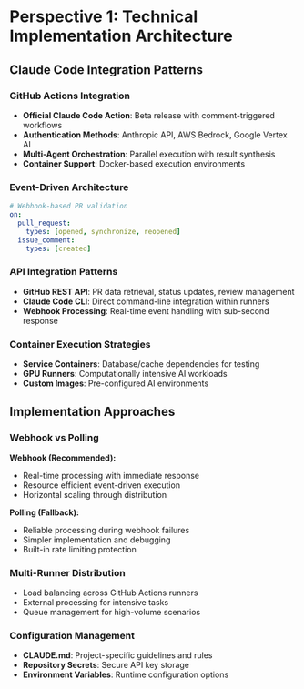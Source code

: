# Perspective 1: Technical Implementation Architecture

## Claude Code Integration Patterns

### GitHub Actions Integration
- **Official Claude Code Action**: Beta release with comment-triggered workflows
- **Authentication Methods**: Anthropic API, AWS Bedrock, Google Vertex AI
- **Multi-Agent Orchestration**: Parallel execution with result synthesis
- **Container Support**: Docker-based execution environments

### Event-Driven Architecture
```yaml
# Webhook-based PR validation
on:
  pull_request:
    types: [opened, synchronize, reopened]
  issue_comment:
    types: [created]
```

### API Integration Patterns
- **GitHub REST API**: PR data retrieval, status updates, review management
- **Claude Code CLI**: Direct command-line integration within runners
- **Webhook Processing**: Real-time event handling with sub-second response

### Container Execution Strategies
- **Service Containers**: Database/cache dependencies for testing
- **GPU Runners**: Computationally intensive AI workloads
- **Custom Images**: Pre-configured AI environments

## Implementation Approaches

### Webhook vs Polling
**Webhook (Recommended):**
- Real-time processing with immediate response
- Resource efficient event-driven execution
- Horizontal scaling through distribution

**Polling (Fallback):**
- Reliable processing during webhook failures
- Simpler implementation and debugging
- Built-in rate limiting protection

### Multi-Runner Distribution
- Load balancing across GitHub Actions runners
- External processing for intensive tasks
- Queue management for high-volume scenarios

### Configuration Management
- **CLAUDE.md**: Project-specific guidelines and rules
- **Repository Secrets**: Secure API key storage
- **Environment Variables**: Runtime configuration options